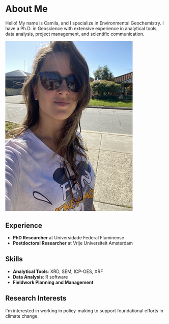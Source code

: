 # About Me

Hello! My name is Camila, and I specialize in Environmental Geochemistry. I have a Ph.D. in Geoscience with extensive experience in analytical tools, data analysis, project management, and scientific communication.

<img src="IMG_4007.jpeg" alt="Myself" width="400">


## Experience

- **PhD Researcher** at Universidade Federal Fluminense
- **Postdoctoral Researcher** at Vrije Universiteit Amsterdam

## Skills

- **Analytical Tools**: XRD, SEM, ICP-OES, XRF
- **Data Analysis**: R software
- **Fieldwork Planning and Management**

## Research Interests

I'm interested in working in policy-making to support foundational efforts in climate change.
